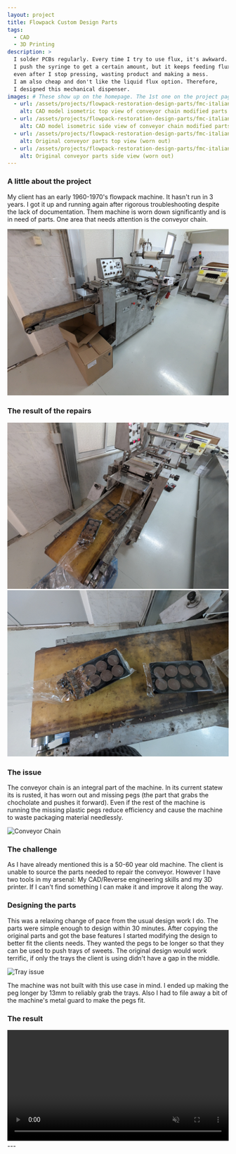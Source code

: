 ```yaml
---
layout: project
title: Flowpack Custom Design Parts
tags:
  - CAD
  - 3D Printing
description: >
  I solder PCBs regularly. Every time I try to use flux, it's awkward.
  I push the syringe to get a certain amount, but it keeps feeding flux
  even after I stop pressing, wasting product and making a mess.
  I am also cheap and don't like the liquid flux option. Therefore,
  I designed this mechanical dispenser.
images: # These show up on the homepage. The 1st one on the project page.
  - url: /assets/projects/flowpack-restoration-design-parts/fmc-italiana-spa-coveyor-chain-parts-isometric-top.png
    alt: CAD model isometric top view of conveyor chain modified parts
  - url: /assets/projects/flowpack-restoration-design-parts/fmc-italiana-spa-coveyor-chain-parts-isometric-side.png
    alt: CAD model isometric side view of conveyor chain modified parts
  - url: /assets/projects/flowpack-restoration-design-parts/fmc-italiana-spa-conveyor-parts-top.jpg
    alt: Original conveyor parts top view (worn out)
  - url: /assets/projects/flowpack-restoration-design-parts/fmc-italiana-spa-conveyor-parts-side.jpg
    alt: Original conveyor parts side view (worn out)
---
```


### A little about the project

My client has an early 1960-1970's flowpack machine. It hasn't run in 3 years. I got it up and running again after rigorous troubleshooting despite the lack of documentation. Them machine is worn down significantly and is in need of parts. One area that needs attention is the conveyor chain.

![Flowpack Machine](/assets/projects/flowpack-restoration-design-parts/fmc-italiana-flowpack-machine.jpg)

### The result of the repairs

![Before & After performing repairs](/assets/projects/flowpack-restoration-design-parts/fmc-italiana-before-after-front.jpg)
![Before & After performing repairs](/assets/projects/flowpack-restoration-design-parts/fmc-italiana-before-after-repair.jpg)

### The issue

The conveyor chain is an integral part of the machine. In its current statew its is rusted, it has worn out and missing pegs (the part that grabs the chocholate and pushes it forward). Even if the rest of the machine is running the missing plastic pegs reduce efficiency and cause the machine to waste packaging material needlessly.

![Conveyor Chain]()

### The challenge

As I have already mentioned this is a 50-60 year old machine. The client is unable to source the parts needed to repair the conveyor. However I have two tools in my arsenal: My CAD/Reverse engineering skills and my 3D printer. If I can't find something I can make it and improve it along the way.

### Designing the parts

This was a relaxing change of pace from the usual design work I do. The parts were simple enough to design within 30 minutes. After copying the original parts and got the base features I started modifying the design to better fit the clients needs. They wanted the pegs to be longer so that they can be used to push trays of sweets. The original design would work terrific, if only the trays the client is using didn't have a gap in the middle.

![Tray issue]()

The machine was not built with this use case in mind. I ended up making the peg longer by 13mm to reliably grab the trays. Also I had to file away a bit of the machine's metal guard to make the pegs fit.

### The result

<video width="100%" height="auto" autoplay loop muted playsinline preload="auto">
  <source src="/assets/projects/flowpack-restoration-design-parts/fmc-italiana-funtioning-again.mp4" type="video/mp4">
  <p>Your browser does not support video playback.</p>
</video>
---
